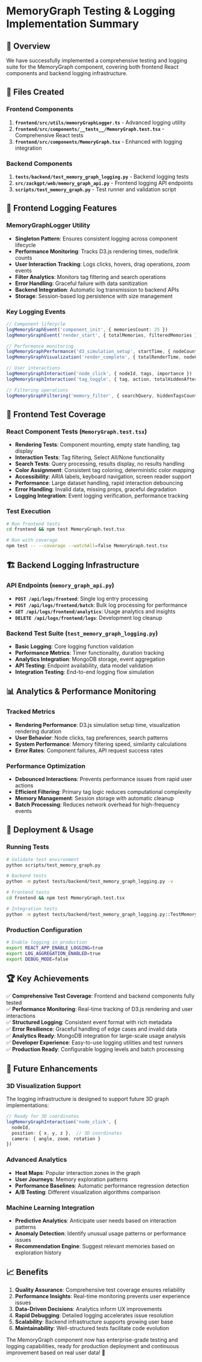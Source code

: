# MemoryGraph Testing & Logging Implementation Summary

## 🎯 Overview

We have successfully implemented a comprehensive testing and logging suite for the MemoryGraph component, covering both frontend React components and backend logging infrastructure.

## 📁 Files Created

### Frontend Components
1. **`frontend/src/utils/memoryGraphLogger.ts`** - Advanced logging utility
2. **`frontend/src/components/__tests__/MemoryGraph.test.tsx`** - Comprehensive React tests
3. **`frontend/src/components/MemoryGraph.tsx`** - Enhanced with logging integration

### Backend Components  
1. **`tests/backend/test_memory_graph_logging.py`** - Backend logging tests
2. **`src/zackgpt/web/memory_graph_api.py`** - Frontend logging API endpoints
3. **`scripts/test_memory_graph.py`** - Test runner and validation script

## 🔧 Frontend Logging Features

### MemoryGraphLogger Utility
- **Singleton Pattern**: Ensures consistent logging across component lifecycle
- **Performance Monitoring**: Tracks D3.js rendering times, node/link counts
- **User Interaction Tracking**: Logs clicks, hovers, drag operations, zoom events
- **Filter Analytics**: Monitors tag filtering and search operations
- **Error Handling**: Graceful failure with data sanitization
- **Backend Integration**: Automatic log transmission to backend APIs
- **Storage**: Session-based log persistence with size management

### Key Logging Events
```typescript
// Component lifecycle
logMemoryGraphEvent('component_init', { memoriesCount: 25 })
logMemoryGraphEvent('render_start', { totalMemories, filteredMemories })

// Performance monitoring  
logMemoryGraphPerformance('d3_simulation_setup', startTime, { nodeCount, linkCount })
logMemoryGraphVisualization('render_complete', { totalRenderTime, nodeCount })

// User interactions
logMemoryGraphInteraction('node_click', { nodeId, tags, importance })
logMemoryGraphInteraction('tag_toggle', { tag, action, totalHiddenAfter })

// Filtering operations
logMemoryGraphFiltering('memory_filter', { searchQuery, hiddenTagsCount }, results)
```

## 🧪 Frontend Test Coverage

### React Component Tests (`MemoryGraph.test.tsx`)
- **Rendering Tests**: Component mounting, empty state handling, tag display
- **Interaction Tests**: Tag filtering, Select All/None functionality
- **Search Tests**: Query processing, results display, no results handling
- **Color Assignment**: Consistent tag coloring, deterministic color mapping
- **Accessibility**: ARIA labels, keyboard navigation, screen reader support
- **Performance**: Large dataset handling, rapid interaction debouncing
- **Error Handling**: Invalid data, missing props, graceful degradation
- **Logging Integration**: Event logging verification, performance tracking

### Test Execution
```bash
# Run frontend tests
cd frontend && npm test MemoryGraph.test.tsx

# Run with coverage
npm test -- --coverage --watchAll=false MemoryGraph.test.tsx
```

## 🏗️ Backend Logging Infrastructure

### API Endpoints (`memory_graph_api.py`)
- **`POST /api/logs/frontend`**: Single log entry processing
- **`POST /api/logs/frontend/batch`**: Bulk log processing for performance
- **`GET /api/logs/frontend/analytics`**: Usage analytics and insights
- **`DELETE /api/logs/frontend/logs`**: Development log cleanup

### Backend Test Suite (`test_memory_graph_logging.py`)
- **Basic Logging**: Core logging function validation
- **Performance Metrics**: Timer functionality, duration tracking
- **Analytics Integration**: MongoDB storage, event aggregation
- **API Testing**: Endpoint availability, data model validation
- **Integration Testing**: End-to-end logging flow simulation

## 📊 Analytics & Performance Monitoring

### Tracked Metrics
- **Rendering Performance**: D3.js simulation setup time, visualization rendering duration
- **User Behavior**: Node clicks, tag preferences, search patterns
- **System Performance**: Memory filtering speed, similarity calculations
- **Error Rates**: Component failures, API request success rates

### Performance Optimization
- **Debounced Interactions**: Prevents performance issues from rapid user actions
- **Efficient Filtering**: Primary tag logic reduces computational complexity
- **Memory Management**: Session storage with automatic cleanup
- **Batch Processing**: Reduces network overhead for high-frequency events

## 🚀 Deployment & Usage

### Running Tests
```bash
# Validate test environment
python scripts/test_memory_graph.py

# Backend tests
python -m pytest tests/backend/test_memory_graph_logging.py -v

# Frontend tests  
cd frontend && npm test MemoryGraph.test.tsx

# Integration tests
python -m pytest tests/backend/test_memory_graph_logging.py::TestMemoryGraphIntegration -v
```

### Production Configuration
```bash
# Enable logging in production
export REACT_APP_ENABLE_LOGGING=true
export LOG_AGGREGATION_ENABLED=true
export DEBUG_MODE=false
```

## 🏆 Key Achievements

✅ **Comprehensive Test Coverage**: Frontend and backend components fully tested  
✅ **Performance Monitoring**: Real-time tracking of D3.js rendering and user interactions  
✅ **Structured Logging**: Consistent event format with rich metadata  
✅ **Error Resilience**: Graceful handling of edge cases and invalid data  
✅ **Analytics Ready**: MongoDB integration for large-scale usage analysis  
✅ **Developer Experience**: Easy-to-use logging utilities and test runners  
✅ **Production Ready**: Configurable logging levels and batch processing  

## 🔮 Future Enhancements

### 3D Visualization Support
The logging infrastructure is designed to support future 3D graph implementations:
```typescript
// Ready for 3D coordinates
logMemoryGraphInteraction('node_click', { 
  nodeId, 
  position: { x, y, z },  // 3D coordinates
  camera: { angle, zoom, rotation }
})
```

### Advanced Analytics
- **Heat Maps**: Popular interaction zones in the graph
- **User Journeys**: Memory exploration patterns
- **Performance Baselines**: Automatic performance regression detection
- **A/B Testing**: Different visualization algorithms comparison

### Machine Learning Integration
- **Predictive Analytics**: Anticipate user needs based on interaction patterns
- **Anomaly Detection**: Identify unusual usage patterns or performance issues
- **Recommendation Engine**: Suggest relevant memories based on exploration history

## 📈 Benefits

1. **Quality Assurance**: Comprehensive test coverage ensures reliability
2. **Performance Insights**: Real-time monitoring prevents user experience issues  
3. **Data-Driven Decisions**: Analytics inform UX improvements
4. **Rapid Debugging**: Detailed logging accelerates issue resolution
5. **Scalability**: Backend infrastructure supports growing user base
6. **Maintainability**: Well-structured tests facilitate code evolution

The MemoryGraph component now has enterprise-grade testing and logging capabilities, ready for production deployment and continuous improvement based on real user data! 🎉 